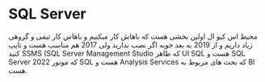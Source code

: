 # SQL Server 
محیط اس کیو ال اولین بخشی هست که باهاش کار میکنیم و باهاس کار تیمی و گروهی زیاد داریم و از 2019 به بعد خوبه اگر نصب ندارید ولی 2017 هم مناسب هست و تایپ کنید SSMS (SQL Server Management Studio که ظاهر UI SQL هست و SQL Server 2022 که موتور SQL هست و Analysis Services که بحث های مربوط به BI هست.
